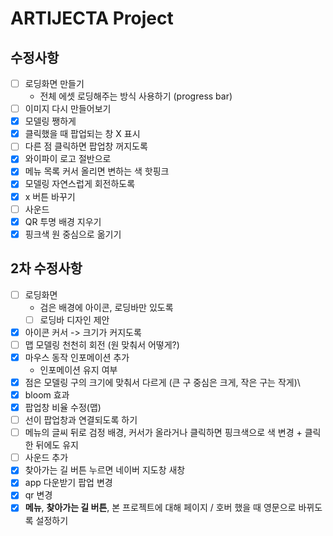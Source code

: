 # ARTIJECTA Project

## 수정사항

- [ ] 로딩화면 만들기
  - 전체 에셋 로딩해주는 방식 사용하기 (progress bar)
- [ ] 이미지 다시 만들어보기
- [x] 모델링 쨍하게
- [x] 클릭했을 때 팝업되는 창 X 표시
- [ ] 다른 점 클릭하면 팝업창 꺼지도록
- [x] 와이파이 로고 절반으로
- [x] 메뉴 목록 커서 올리면 변하는 색 핫핑크
- [x] 모델링 자연스럽게 회전하도록
- [x] x 버튼 바꾸기
- [ ] 사운드
- [x] QR 투명 배경 지우기
- [x] 핑크색 원 중심으로 옮기기

## 2차 수정사항

- [ ] 로딩화면
  - 검은 배경에 아이콘, 로딩바만 있도록
  - [ ] 로딩바 디자인 제안
- [x] 아이콘 커서 -> 크기가 커지도록
- [ ] 맵 모델링 천천히 회전 (원 맞춰서 어떻게?)
- [x] 마우스 동작 인포메이션 추가
  - 인포메이션 유지 여부
- [x] 점은 모델링 구의 크기에 맞춰서 다르게 (큰 구 중심은 크게, 작은 구는 작게)\
- [x] bloom 효과
- [x] 팝업창 비율 수정(맵)
- [ ] 선이 팝업창과 연결되도록 하기
- [ ] 메뉴의 글씨 뒤로 검정 배경, 커서가 올라거나 클릭하면 핑크색으로 색 변경 + 클릭한 뒤에도 유지
- [ ] 사운드 추가
- [x] 찾아가는 길 버튼 누르면 네이버 지도창 새창
- [x] app 다운받기 팝업 변경
- [x] qr 변경
- [x] **메뉴**, **찾아가는 길 버튼**, 본 프로젝트에 대해 페이지 / 호버 했을 때 영문으로 바뀌도록 설정하기
